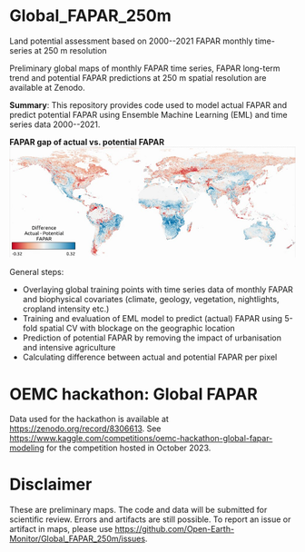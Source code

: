 # Global_FAPAR_250m
Land potential assessment based on 2000--2021 FAPAR monthly time-series at 250 m resolution

Preliminary global maps of monthly FAPAR time series, FAPAR long-term trend and potential FAPAR predictions at 250 m spatial resolution are available at Zenodo.

**Summary**: This repository provides code used to model actual FAPAR and predict potential FAPAR using Ensemble Machine Learning (EML) and time series data 2000--2021.  

**FAPAR gap of actual vs. potential FAPAR**
![Average FAPAR gap 2021 actual vs. potential](img/avg_diff_act_pot_fapar_map.jpg)

General steps:
- Overlaying global training points with time series data of monthly FAPAR and biophysical covariates (climate, geology, vegetation, nightlights, cropland intensity etc.)
- Training and evaluation of EML model to predict (actual) FAPAR using 5-fold spatial CV with blockage on the geographic location
- Prediction of potential FAPAR by removing the impact of urbanisation and intensive agriculture
- Calculating difference between actual and potential FAPAR per pixel

# OEMC hackathon: Global FAPAR
Data used for the hackathon is available at https://zenodo.org/record/8306613. 
See https://www.kaggle.com/competitions/oemc-hackathon-global-fapar-modeling for the competition hosted in October 2023. 

# Disclaimer
These are preliminary maps. The code and data will be submitted for scientific review. Errors and artifacts are still possible. To report an issue or artifact in maps, please use https://github.com/Open-Earth-Monitor/Global_FAPAR_250m/issues.
